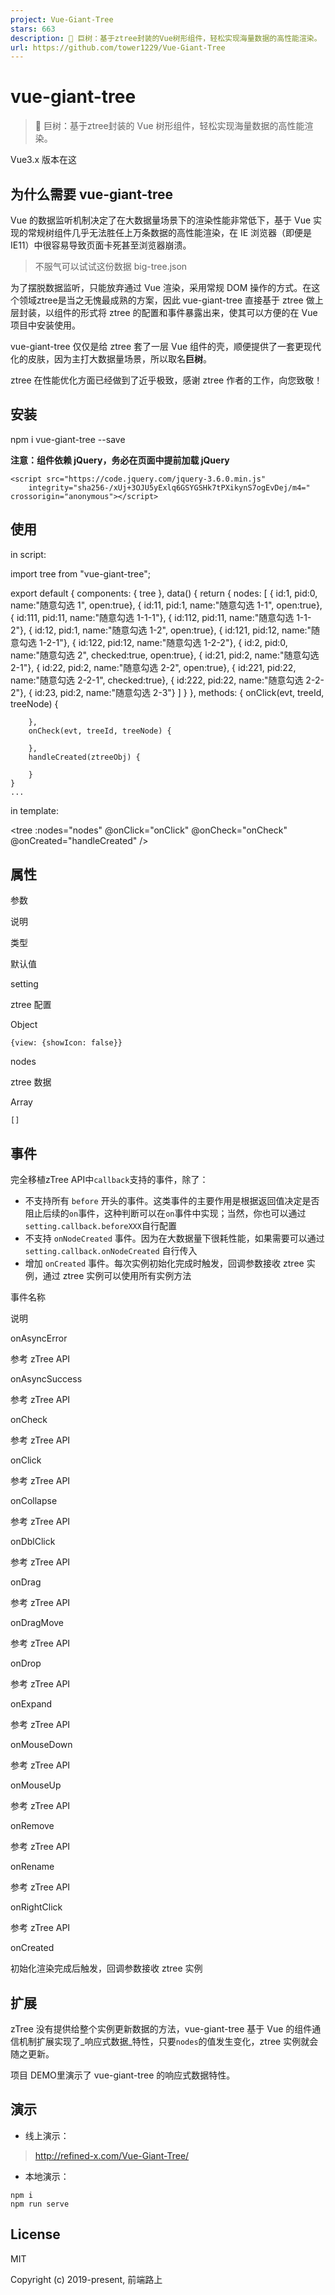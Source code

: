 ```yaml
---
project: Vue-Giant-Tree
stars: 663
description: 🌳 巨树：基于ztree封装的Vue树形组件，轻松实现海量数据的高性能渲染。
url: https://github.com/tower1229/Vue-Giant-Tree
---
```


vue-giant-tree
==============

> 🌳 巨树：基于ztree封装的 Vue 树形组件，轻松实现海量数据的高性能渲染。

Vue3.x 版本在这

为什么需要 vue-giant-tree
--------------------

Vue 的数据监听机制决定了在大数据量场景下的渲染性能非常低下，基于 Vue 实现的常规树组件几乎无法胜任上万条数据的高性能渲染，在 IE 浏览器（即便是 IE11）中很容易导致页面卡死甚至浏览器崩溃。

> 不服气可以试试这份数据 big-tree.json

为了摆脱数据监听，只能放弃通过 Vue 渲染，采用常规 DOM 操作的方式。在这个领域ztree是当之无愧最成熟的方案，因此 vue-giant-tree 直接基于 ztree 做上层封装，以组件的形式将 ztree 的配置和事件暴露出来，使其可以方便的在 Vue 项目中安装使用。

vue-giant-tree 仅仅是给 ztree 套了一层 Vue 组件的壳，顺便提供了一套更现代化的皮肤，因为主打大数据量场景，所以取名**巨树**。

ztree 在性能优化方面已经做到了近乎极致，感谢 ztree 作者的工作，向您致敬！

安装
--

npm i vue-giant-tree --save

**注意：组件依赖 jQuery，务必在页面中提前加载 jQuery**

```
<script src="https://code.jquery.com/jquery-3.6.0.min.js"
    integrity="sha256-/xUj+3OJU5yExlq6GSYGSHk7tPXikynS7ogEvDej/m4=" crossorigin="anonymous"></script>
```

使用
--

in script:

import tree from "vue-giant-tree";

export default {
	components: {
          tree
	},
	data() {
		return {
			nodes: \[
                    { id:1, pid:0, name:"随意勾选 1", open:true},
                    { id:11, pid:1, name:"随意勾选 1-1", open:true},
                    { id:111, pid:11, name:"随意勾选 1-1-1"},
                    { id:112, pid:11, name:"随意勾选 1-1-2"},
                    { id:12, pid:1, name:"随意勾选 1-2", open:true},
                    { id:121, pid:12, name:"随意勾选 1-2-1"},
                    { id:122, pid:12, name:"随意勾选 1-2-2"},
                    { id:2, pid:0, name:"随意勾选 2", checked:true, open:true},
                    { id:21, pid:2, name:"随意勾选 2-1"},
                    { id:22, pid:2, name:"随意勾选 2-2", open:true},
                    { id:221, pid:22, name:"随意勾选 2-2-1", checked:true},
                    { id:222, pid:22, name:"随意勾选 2-2-2"},
                    { id:23, pid:2, name:"随意勾选 2-3"}
                \]
		}
	},
    methods: {
        onClick(evt, treeId, treeNode) {

        },
        onCheck(evt, treeId, treeNode) {

        },
        handleCreated(ztreeObj) {

        }
    }
	...

in template:

<tree
  :nodes\="nodes"
  @onClick\="onClick"
  @onCheck\="onCheck"
  @onCreated\="handleCreated"
/>

属性
--

参数

说明

类型

默认值

setting

ztree 配置

Object

`{view: {showIcon: false}}`

nodes

ztree 数据

Array

`[]`

事件
--

完全移植zTree API中`callback`支持的事件，除了：

-   不支持所有 `before` 开头的事件。这类事件的主要作用是根据返回值决定是否阻止后续的`on`事件，这种判断可以在`on`事件中实现；当然，你也可以通过`setting.callback.beforeXXX`自行配置
-   不支持 `onNodeCreated` 事件。因为在大数据量下很耗性能，如果需要可以通过 `setting.callback.onNodeCreated` 自行传入
-   增加 `onCreated` 事件。每次实例初始化完成时触发，回调参数接收 ztree 实例，通过 ztree 实例可以使用所有实例方法

事件名称

说明

onAsyncError

参考 zTree API

onAsyncSuccess

参考 zTree API

onCheck

参考 zTree API

onClick

参考 zTree API

onCollapse

参考 zTree API

onDblClick

参考 zTree API

onDrag

参考 zTree API

onDragMove

参考 zTree API

onDrop

参考 zTree API

onExpand

参考 zTree API

onMouseDown

参考 zTree API

onMouseUp

参考 zTree API

onRemove

参考 zTree API

onRename

参考 zTree API

onRightClick

参考 zTree API

onCreated

初始化渲染完成后触发，回调参数接收 ztree 实例

扩展
--

zTree 没有提供给整个实例更新数据的方法，vue-giant-tree 基于 Vue 的组件通信机制扩展实现了_响应式数据_特性，只要`nodes`的值发生变化，ztree 实例就会随之更新。

项目 DEMO里演示了 vue-giant-tree 的响应式数据特性。

演示
--

-   线上演示：

> http://refined-x.com/Vue-Giant-Tree/

-   本地演示：

```
npm i
npm run serve
```

License
-------

MIT

Copyright (c) 2019-present, 前端路上
